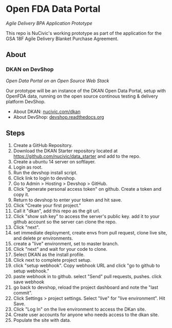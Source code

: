Open FDA Data Portal
====================

*Agile Delivery BPA Application Prototype*

This repo is NuCivic's working prototype as part of the application for the GSA 18F Agile Delivery Blanket Purchase Agreement.

About
-----

### DKAN on DevShop
*Open Data Portal on an Open Source Web Stack*

Our prototype will be an instance of the DKAN Open Data Portal, setup with OpenFDA data, running on the open source continous testing & delivery platform DevShop.

- About DKAN: [nucivic.com/dkan](http://nucivic.com/dkan/)
- About DevShop: [devshop.readthedocs.org](http://devshop.readthedocs.org/)

Steps
-----

1. Create a GitHub Repository.
2. Download the DKAN Starter repository located at https://github.com/nucivic/data_starter and add to the repo.
1. Create a ubuntu 14 server on softlayer.
2. Login as root.
3. Run the devshop install script.
4. Click link to login to devshop.
5. Go to Admin > Hosting > Devshop > GitHub.
5. Click "generate personal access token" on github. Create a token and copy it. 
5. Return to devshop to enter your token and hit save.
5. Click "Create your first project."
6. Call it "dkan", add this repo as the git url.
7. Click "show ssh key" to access the server's public key. add it to your github account so the server can clone the repo.
8. Click "next".
9. set immediate deployment, create envs from pull request, clone live site, and delete pr environments.
10. create a "live" environment, set to master branch.
11. Click "next" and wait for your code to clone. 
12. Select DKAN as the install profile.
13. Click next to complete project setup.
14. click "setup webhook". Copy webhook URL and click "go to github to setup webhook."
15. paste webhook in to github. select "Send" pull requests, pushes. click save webhook
16. go back to devshop, reload the project dashboard and note the "last commit". 
17. Click Settings > project settings. Select "live" for "live environment". Hit Save.
18. Click "Log In" on the live environment to access the DKan site.
19. Create user accounts for anyone who needs access to the dkan site.
20. Populate the site with data.
